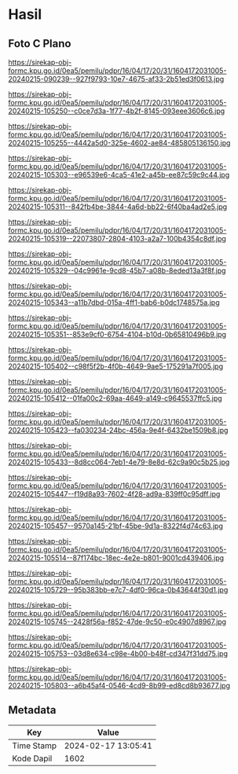 # Hasil

## Foto C Plano

https://sirekap-obj-formc.kpu.go.id/0ea5/pemilu/pdpr/16/04/17/20/31/1604172031005-20240215-090239--927f9793-10e7-4675-af33-2b51ed3f0613.jpg

https://sirekap-obj-formc.kpu.go.id/0ea5/pemilu/pdpr/16/04/17/20/31/1604172031005-20240215-105250--c0ce7d3a-1f77-4b2f-8145-093eee3606c6.jpg

https://sirekap-obj-formc.kpu.go.id/0ea5/pemilu/pdpr/16/04/17/20/31/1604172031005-20240215-105255--4442a5d0-325e-4602-ae84-485805136150.jpg

https://sirekap-obj-formc.kpu.go.id/0ea5/pemilu/pdpr/16/04/17/20/31/1604172031005-20240215-105303--e96539e6-4ca5-41e2-a45b-ee87c59c9c44.jpg

https://sirekap-obj-formc.kpu.go.id/0ea5/pemilu/pdpr/16/04/17/20/31/1604172031005-20240215-105311--842fb4be-3844-4a6d-bb22-6f40ba4ad2e5.jpg

https://sirekap-obj-formc.kpu.go.id/0ea5/pemilu/pdpr/16/04/17/20/31/1604172031005-20240215-105319--22073807-2804-4103-a2a7-100b4354c8df.jpg

https://sirekap-obj-formc.kpu.go.id/0ea5/pemilu/pdpr/16/04/17/20/31/1604172031005-20240215-105329--04c9961e-9cd8-45b7-a08b-8eded13a3f8f.jpg

https://sirekap-obj-formc.kpu.go.id/0ea5/pemilu/pdpr/16/04/17/20/31/1604172031005-20240215-105343--a11b7dbd-015a-4ff1-bab6-b0dc1748575a.jpg

https://sirekap-obj-formc.kpu.go.id/0ea5/pemilu/pdpr/16/04/17/20/31/1604172031005-20240215-105351--853e9cf0-6754-4104-b10d-0b65810496b9.jpg

https://sirekap-obj-formc.kpu.go.id/0ea5/pemilu/pdpr/16/04/17/20/31/1604172031005-20240215-105402--c98f5f2b-4f0b-4649-9ae5-175291a7f005.jpg

https://sirekap-obj-formc.kpu.go.id/0ea5/pemilu/pdpr/16/04/17/20/31/1604172031005-20240215-105412--01fa00c2-69aa-4649-a149-c9645537ffc5.jpg

https://sirekap-obj-formc.kpu.go.id/0ea5/pemilu/pdpr/16/04/17/20/31/1604172031005-20240215-105423--fa030234-24bc-456a-9e4f-6432be1509b8.jpg

https://sirekap-obj-formc.kpu.go.id/0ea5/pemilu/pdpr/16/04/17/20/31/1604172031005-20240215-105433--8d8cc064-7eb1-4e79-8e8d-62c9a90c5b25.jpg

https://sirekap-obj-formc.kpu.go.id/0ea5/pemilu/pdpr/16/04/17/20/31/1604172031005-20240215-105447--f19d8a93-7602-4f28-ad9a-839ff0c95dff.jpg

https://sirekap-obj-formc.kpu.go.id/0ea5/pemilu/pdpr/16/04/17/20/31/1604172031005-20240215-105457--9570a145-21bf-45be-9d1a-8322f4d74c63.jpg

https://sirekap-obj-formc.kpu.go.id/0ea5/pemilu/pdpr/16/04/17/20/31/1604172031005-20240215-105514--87f174bc-18ec-4e2e-b801-9001cd439406.jpg

https://sirekap-obj-formc.kpu.go.id/0ea5/pemilu/pdpr/16/04/17/20/31/1604172031005-20240215-105729--95b383bb-e7c7-4df0-96ca-0b43644f30d1.jpg

https://sirekap-obj-formc.kpu.go.id/0ea5/pemilu/pdpr/16/04/17/20/31/1604172031005-20240215-105745--2428f56a-f852-47de-9c50-e0c4907d8967.jpg

https://sirekap-obj-formc.kpu.go.id/0ea5/pemilu/pdpr/16/04/17/20/31/1604172031005-20240215-105753--03d8e634-c98e-4b00-b48f-cd347f31dd75.jpg

https://sirekap-obj-formc.kpu.go.id/0ea5/pemilu/pdpr/16/04/17/20/31/1604172031005-20240215-105803--a6b45af4-0546-4cd9-8b99-ed8cd8b93677.jpg


## Metadata

| Key        | Value               |
| ---------- | ------------------- |
| Time Stamp | 2024-02-17 13:05:41 |
| Kode Dapil | 1602                |



